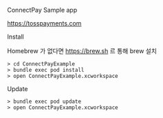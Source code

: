ConnectPay Sample app

https://tosspayments.com


Install

Homebrew 가 없다면 https://brew.sh 르 통해 brew 설치

```
> cd ConnectPayExample
> bundle exec pod install
> open ConnectPayExample.xcworkspace
```



Update

```
> bundle exec pod update
> open ConnectPayExample.xcworkspace
```
